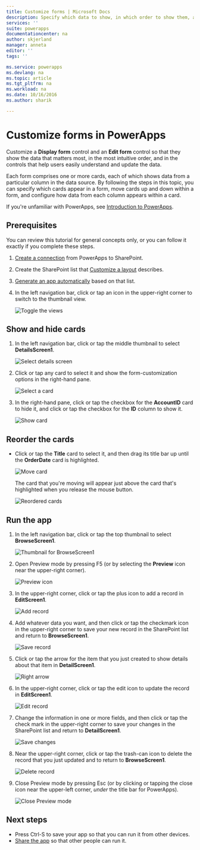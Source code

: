 ```yaml
---
title: Customize forms | Microsoft Docs
description: Specify which data to show, in which order to show them, and in which controls.
services: ''
suite: powerapps
documentationcenter: na
author: skjerland
manager: anneta
editor: ''
tags: ''

ms.service: powerapps
ms.devlang: na
ms.topic: article
ms.tgt_pltfrm: na
ms.workload: na
ms.date: 10/16/2016
ms.author: sharik

---
```

# Customize forms in PowerApps
Customize a **Display form** control and an **Edit form** control so that they show the data that matters most, in the most intuitive order, and in the controls that help users easily understand and update the data.

Each form comprises one or more cards, each of which shows data from a particular column in the data source. By following the steps in this topic, you can specify which cards appear in a form, move cards up and down within a form, and configure how data from each column appears within a card.

If you're unfamiliar with PowerApps, see [Introduction to PowerApps](../getting-started.md).

## Prerequisites
You can review this tutorial for general concepts only, or you can follow it exactly if you complete these steps.

1. [Create a connection](../connect-to-sharepoint.md) from PowerApps to SharePoint.

2. Create the SharePoint list that [Customize a layout](customize-layout-sharepoint.md) describes.

3. [Generate an app automatically](app-from-sharepoint.md) based on that list.

4. In the left navigation bar, click or tap an icon in the upper-right corner to switch to the thumbnail view.

    ![Toggle the views](./media/customize-forms-sharepoint/toggle-view.png)

## Show and hide cards
1. In the left navigation bar, click or tap the middle thumbnail to select **DetailsScreen1**.

    ![Select details screen](./media/customize-forms-sharepoint/details-thumbnail.png)

2. Click or tap any card to select it and show the form-customization options in the right-hand pane.

    ![Select a card](./media/customize-forms-sharepoint/select-card.png)

3. In the right-hand pane, click or tap the checkbox for the **AccountID** card to hide it, and click or tap the checkbox for the **ID** column to show it.

    ![Show card](./media/customize-forms-sharepoint/checkbox.png)

## Reorder the cards
* Click or tap the **Title** card to select it, and then drag its title bar up until the **OrderDate** card is highlighted.

    ![Move card](./media/customize-forms-sharepoint/move-card.png)

    The card that you're moving will appear just above the card that's highlighted when you release the mouse button.

    ![Reordered cards](./media/customize-forms-sharepoint/reordered-card.png)

## Run the app
1. In the left navigation bar, click or tap the top thumbnail to select **BrowseScreen1**.

    ![Thumbnail for BrowseScreen1](./media/customize-forms-sharepoint/browse-thumbnail.png)

2. Open Preview mode by pressing F5 (or by selecting the **Preview** icon near the upper-right corner).  

    ![Preview icon](./media/customize-forms-sharepoint/open-preview.png)

3. In the upper-right corner, click or tap the plus icon to add a record in **EditScreen1**.

    ![Add record](./media/customize-forms-sharepoint/add-record.png)

4. Add whatever data you want, and then click or tap the checkmark icon in the upper-right corner to save your new record in the SharePoint list and return to **BrowseScreen1**.

    ![Save record](./media/customize-forms-sharepoint/save-record.png)

5. Click or tap the arrow for the item that you just created to show details about that item in **DetailScreen1**.  

    ![Right arrow](./media/customize-forms-sharepoint/right-arrow.png)

6. In the upper-right corner, click or tap the edit icon to update the record in **EditScreen1**.

    ![Edit record](./media/customize-forms-sharepoint/edit-record.png)

7. Change the information in one or more fields, and then click or tap the check mark in the upper-right corner to save your changes in the SharePoint list and return to **DetailScreen1**.  

    ![Save changes](./media/customize-forms-sharepoint/save-record.png)

8. Near the upper-right corner, click or tap the trash-can icon to delete the record that you just updated and to return to **BrowseScreen1**.

    ![Delete record](./media/customize-forms-sharepoint/delete-record.png)

9. Close Preview mode by pressing Esc (or by clicking or tapping the close icon near the upper-left corner, *under* the title bar for PowerApps).

    ![Close Preview mode](./media/customize-forms-sharepoint/close-preview.png)

## Next steps
* Press Ctrl-S to save your app so that you can run it from other devices.
* [Share the app](../share-app.md) so that other people can run it.
